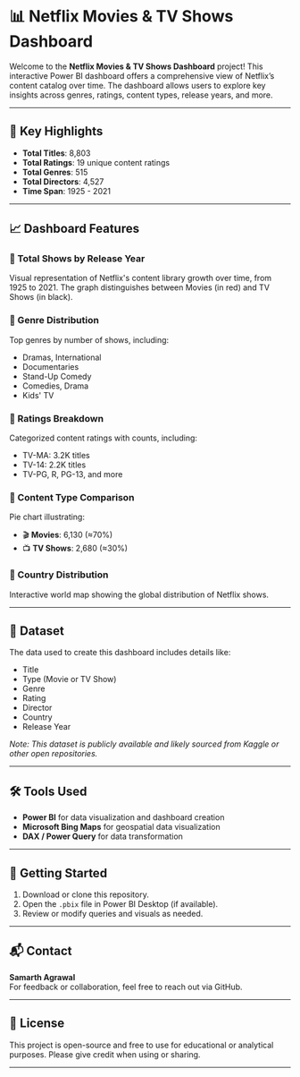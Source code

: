 # 📊 Netflix Movies & TV Shows Dashboard

Welcome to the **Netflix Movies & TV Shows Dashboard** project! This interactive Power BI dashboard offers a comprehensive view of Netflix’s content catalog over time. The dashboard allows users to explore key insights across genres, ratings, content types, release years, and more.

---

## 📌 Key Highlights

- **Total Titles**: 8,803
- **Total Ratings**: 19 unique content ratings
- **Total Genres**: 515
- **Total Directors**: 4,527
- **Time Span**: 1925 - 2021

---

## 📈 Dashboard Features

### 🔹 Total Shows by Release Year
Visual representation of Netflix's content library growth over time, from 1925 to 2021. The graph distinguishes between Movies (in red) and TV Shows (in black).

### 🔹 Genre Distribution
Top genres by number of shows, including:
- Dramas, International
- Documentaries
- Stand-Up Comedy
- Comedies, Drama
- Kids' TV

### 🔹 Ratings Breakdown
Categorized content ratings with counts, including:
- TV-MA: 3.2K titles
- TV-14: 2.2K titles
- TV-PG, R, PG-13, and more

### 🔹 Content Type Comparison
Pie chart illustrating:
- 🎬 **Movies**: 6,130 (≈70%)
- 📺 **TV Shows**: 2,680 (≈30%)

### 🔹 Country Distribution
Interactive world map showing the global distribution of Netflix shows.

---

## 📂 Dataset

The data used to create this dashboard includes details like:
- Title
- Type (Movie or TV Show)
- Genre
- Rating
- Director
- Country
- Release Year

*Note: This dataset is publicly available and likely sourced from Kaggle or other open repositories.*

---

## 🛠 Tools Used

- **Power BI** for data visualization and dashboard creation
- **Microsoft Bing Maps** for geospatial data visualization
- **DAX / Power Query** for data transformation

---

## 🚀 Getting Started

1. Download or clone this repository.
2. Open the `.pbix` file in Power BI Desktop (if available).
3. Review or modify queries and visuals as needed.

---

## 📬 Contact

**Samarth Agrawal**  
For feedback or collaboration, feel free to reach out via GitHub.

---

## 📝 License

This project is open-source and free to use for educational or analytical purposes. Please give credit when using or sharing.

---

